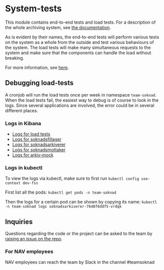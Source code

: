 # System-tests
This module contains end-to-end tests and load tests. For a description of the whole archiving system,
see [the documentation](https://github.com/navikt/archiving-infrastructure/wiki).

As is evident by their names, the end-to-end tests will perform various tests on the system as a whole from the outside
and test various behaviours of the system. The load tests will make many simultaneous requests to the system and make
sure that the components can handle the load without breaking.

For more information, see [here](https://github.com/navikt/archiving-infrastructure).

## Debugging load-tests
A cronjob will run the load tests once per week in namespace `team-soknad`. When the load tests fail, the easiest way to
debug is of course to look in the logs. Since several applications are involved, the error could be in several different
places.

### Logs in Kibana
* [Logs for load tests](https://logs.adeo.no/app/discover#/?_g=(filters:!(),refreshInterval:(pause:!t,value:0),time:(from:now-2d,to:now))&_a=(columns:!(message,envclass,level,application,host),filters:!(),interval:auto,query:(language:lucene,query:'namespace:team-soknad%20AND%20application:innsending-system-tests'),sort:!()))
* [Logs for soknadsfillager](https://logs.adeo.no/app/discover#/?_g=(filters:!(),refreshInterval:(pause:!t,value:0),time:(from:now-2d,to:now))&_a=(columns:!(message,envclass,level,application,host),filters:!(),interval:auto,query:(language:lucene,query:'namespace:team-soknad%20AND%20application:soknadsfillager'),sort:!()))
* [Logs for soknadsarkiverer](https://logs.adeo.no/app/discover#/?_g=(filters:!(),refreshInterval:(pause:!t,value:0),time:(from:now-2d,to:now))&_a=(columns:!(message,envclass,level,application,host),filters:!(),interval:auto,query:(language:lucene,query:'namespace:team-soknad%20AND%20application:soknadsarkiverer'),sort:!()))
* [Logs for soknadsmottaker](https://logs.adeo.no/app/discover#/?_g=(filters:!(),refreshInterval:(pause:!t,value:0),time:(from:now-2d,to:now))&_a=(columns:!(message,envclass,level,application,host),filters:!(),interval:auto,query:(language:lucene,query:'namespace:team-soknad%20AND%20application:soknadsmottaker'),sort:!()))
* [Logs for arkiv-mock](https://logs.adeo.no/app/discover#/?_g=(filters:!(),refreshInterval:(pause:!t,value:0),time:(from:now-2d,to:now))&_a=(columns:!(message,envclass,level,application,host),filters:!(),interval:auto,query:(language:lucene,query:'namespace:team-soknad%20AND%20application:arkiv-mock'),sort:!()))

### Logs in kubectl
To view the logs via kubectl, make sure to first run `kubectl config use-context dev-fss`

First list all the pods:
`kubectl get pods -n team-soknad`

Then the logs for a certain pod can be shown by copying its name:
`kubectl -n team-soknad logs soknadsarkiverer-7648f6ddf5-vrdqk`

## Inquiries
Questions regarding the code or the project can be asked to the team by [raising an issue on the repo](https://github.com/navikt/archiving-infrastructure/issues).

### For NAV employees
NAV employees can reach the team by Slack in the channel #teamsoknad
